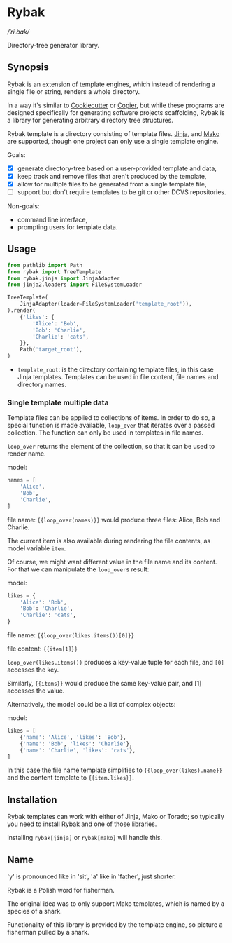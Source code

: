 # Rybak

_/ˈrɨ.bak/_

Directory-tree generator library.

## Synopsis

Rybak is an extension of template engines, which instead of rendering a single file or string, renders a whole
directory.

In a way it's similar to
[Cookiecutter](https://pypi.org/project/cookiecutter/) or
[Copier](https://pypi.org/project/copier/),
but while these programs are designed specifically for generating software projects scaffolding,
Rybak is a library for generating arbitrary directory tree structures.

Rybak template is a directory consisting of template files.
[Jinja](https://pypi.org/project/jinja2/), and
[Mako](https://pypi.org/project/mako/)
are supported, though one project can only use a single template engine.

Goals:

- [x] generate directory-tree based on a user-provided template and data,
- [x] keep track and remove files that aren't produced by the template,
- [x] allow for multiple files to be generated from a single template file,
- [ ] support but don't require templates to be git or other DCVS repositories.

Non-goals:

- command line interface,
- prompting users for template data.

## Usage

```python
from pathlib import Path
from rybak import TreeTemplate
from rybak.jinja import JinjaAdapter
from jinja2.loaders import FileSystemLoader

TreeTemplate(
    JinjaAdapter(loader=FileSystemLoader('template_root')),
).render(
    {'likes': {
        'Alice': 'Bob',
        'Bob': 'Charlie',
        'Charlie': 'cats',
    }},
    Path('target_root'),
)
```

- `template_root`:
  is the directory containing template files, in this case Jinja templates. Templates can be used in file content, file
  names and directory names.

### Single template multiple data

Template files can be applied to collections of items.
In order to do so, a special function is made available, `loop_over` that iterates over a passed collection. The
function can only be used in templates in file names.

`loop_over` returns the element of the collection, so that it can be used to render name.

model:

```python
names = [
    'Alice',
    'Bob',
    'Charlie',
]
```

file name:
`{{loop_over(names)}}`
would produce three files: Alice, Bob and Charlie.

The current item is also available during rendering the file contents, as model variable `item`.

Of course, we might want different value in the file name and its content. For that we can manipulate the `loop_over`s
result:

model:

```python
likes = {
    'Alice': 'Bob',
    'Bob': 'Charlie',
    'Charlie': 'cats',
}
```

file name: `{{loop_over(likes.items())[0]}}`

file content: `{{item[1]}}`

`loop_over(likes.items())` produces a key-value tuple for each file, and `[0]` accesses the key.

Similarly, `{{items}}` would produce the same key-value pair, and [1] accesses the value.

Alternatively, the model could be a list of complex objects:

model:

```python
likes = [
    {'name': 'Alice', 'likes': 'Bob'},
    {'name': 'Bob', 'likes': 'Charlie'},
    {'name': 'Charlie', 'likes': 'cats'},
]
```

In this case the file name template simplifies to `{{loop_over(likes).name}}` and the content template
to `{{item.likes}}`.

## Installation

Rybak templates can work with either of Jinja, Mako or Torado; so typically you need to install Rybak and one of those
libraries.

installing `rybak[jinja]` or `rybak[mako]` will handle this.

## Name

'y' is pronounced like in 'sit',
'a' like in 'father', just shorter.

Rybak is a Polish word for fisherman.

The original idea was to only support Mako templates, which is named by a species of a shark.

Functionality of this library is provided by the template engine, so picture a fisherman pulled by a shark.
